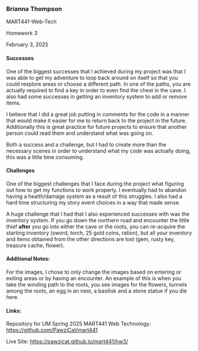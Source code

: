 ###  Brianna Thompson

MART441-Web-Tech

Homework 3

February 3, 2025

#### Successes

One of the biggest successes that I achieved during my project was that I was able to get my adventure to loop back around on itself so that you could rexplore areas or choose a different path. In one of the paths, you are actually required to find a key in order to even find the chest in the cave. I also had some successes in getting an inventory system to add or remove items.

I believe that I did a great job putting in comments for the code in a manner that would make it easier for me to return back to the project in the future. Additionally this is great practice for future projects to ensure that another person could read them and understand what was going on. 

Both a success and a challenge, but I had to create more than the necessary scenes in order to understand what my code was actually doing, this was a little time consuming.

#### Challenges 

One of the biggest challenges that I face during the project what figuring out how to get my functions to work properly. I eventually had to abandon having a health/damage system as a result of this struggles. I also had a hard time structuring my story event choices in a way that made sense. 

A huge challenge that I had that I also experienced successes with was the inventory system. If you go down the northern road and encounter the little thief **after** you go into either the cave or the roots, you can re-acquire the starting inventory (sword, torch, 25 gold coins, ration), but all your inventory and items obtained from the other directions are lost (gem, rusty key, treasure cache, flower).

#### Additional Notes:
For the images, I chose to only change the images based on entering or exiting areas or by having an encounter. An example of this is when you take the winding path to the roots, you see images for the flowers, tunnels among the roots, an egg in an nest, a basilisk and a stone statue if you die here.

#### Links:
Repository for UM Spring 2025 MART441 Web Technology:
https://github.com/PawziCat/mart441

Live Site:
https://pawzicat.github.io/mart441/hw3/
